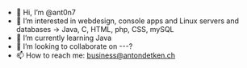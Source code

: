 - 👋 Hi, I’m @ant0n7
- 👀 I’m interested in webdesign, console apps and Linux servers and databases -> Java, C, HTML, php, CSS, mySQL
- 🌱 I’m currently learning Java
- 💞️ I’m looking to collaborate on ---?
- 📫 How to reach me: business@antondetken.ch

<!---
ant0n7/ant0n7 is a ✨ special ✨ repository because its `README.md` (this file) appears on your GitHub profile.
You can click the Preview link to take a look at your changes.
--->
